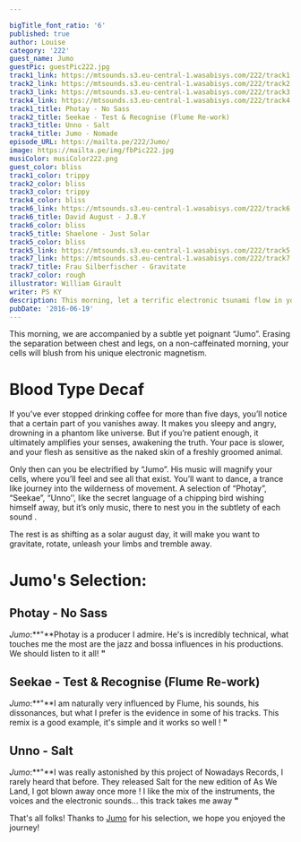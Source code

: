 ```yaml
---

bigTitle_font_ratio: '6'
published: true
author: Louise
category: '222'
guest_name: Jumo
guestPic: guestPic222.jpg
track1_link: https://mtsounds.s3.eu-central-1.wasabisys.com/222/track1.mp3
track2_link: https://mtsounds.s3.eu-central-1.wasabisys.com/222/track2.mp3
track3_link: https://mtsounds.s3.eu-central-1.wasabisys.com/222/track3.mp3
track4_link: https://mtsounds.s3.eu-central-1.wasabisys.com/222/track4.mp3
track1_title: Photay - No Sass
track2_title: Seekae - Test & Recognise (Flume Re-work)
track3_title: Unno - Salt
track4_title: Jumo - Nomade
episode_URL: https://mailta.pe/222/Jumo/
image: https://mailta.pe/img/fbPic222.jpg
musiColor: musiColor222.png
guest_color: bliss
track1_color: trippy
track2_color: bliss
track3_color: trippy
track4_color: bliss
track6_link: https://mtsounds.s3.eu-central-1.wasabisys.com/222/track6.mp3
track6_title: David August - J.B.Y
track6_color: bliss
track5_title: Shaelone - Just Solar
track5_color: bliss
track5_link: https://mtsounds.s3.eu-central-1.wasabisys.com/222/track5.mp3
track7_link: https://mtsounds.s3.eu-central-1.wasabisys.com/222/track7.mp3
track7_title: Frau Silberfischer - Gravitate
track7_color: rough
illustrator: William Girault
writer: PS KY
description: This morning, let a terrific electronic tsunami flow in your head with our guest Jumo !
pubDate: '2016-06-19'
---
```

This morning, we are accompanied by a subtle yet poignant “Jumo”. Erasing the separation between chest and legs, on a non-caffeinated morning, your cells will blush from his unique electronic magnetism.

# Blood Type Decaf 

If you’ve ever stopped drinking coffee for more than five days, you’ll notice that a certain part of you vanishes away. It makes you sleepy and angry, drowning in a phantom like universe. But if you’re patient enough, it ultimately amplifies your senses, awakening the truth. Your pace is slower, and your flesh as sensitive as the naked skin of a freshly groomed animal.  

Only then can you be electrified by “Jumo”. His music will magnify your cells, where you’ll feel and see all that exist. You’ll want to dance, a trance like journey into the wilderness of movement. A selection of “Photay”, “Seekae”, “Unno’’, like the secret language of a chipping bird wishing himself away, but it’s only music, there to nest you in the subtlety of each sound . 

The rest is as shifting as a solar august day, it will make you want to gravitate, rotate, unleash your limbs and tremble away. 

# Jumo's Selection:

## Photay - No Sass
_Jumo_:**"**Photay is a producer I admire. He's is incredibly technical, what touches me the most are the jazz and bossa influences in his productions. We should listen to it all! **"** 

## Seekae - Test & Recognise (Flume Re-work)
_Jumo_:**"**I am naturally very influenced by Flume, his sounds, his dissonances, but what I prefer is the evidence in some of his tracks. This remix is a good example, it's simple and it works so well ! **"** 

## Unno - Salt
_Jumo_:**"**I was really astonished by this project of Nowadays Records, I rarely heard that before. They released Salt for the new edition of As We Land, I got blown away once more ! I like the mix of the instruments, the voices and the electronic sounds... this track takes me away **"** 

That's all folks! Thanks to [Jumo](https://www.facebook.com/jumoproject/?fref=ts) for his selection, we hope you enjoyed the journey!
